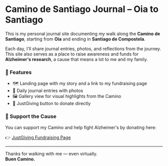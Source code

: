 # Camino de Santiago Journal – Oia to Santiago

This is my personal journal site documenting my walk along the **Camino de Santiago**, starting from **Oia** and ending in **Santiago de Compostela**.

Each day, I'll share journal entries, photos, and reflections from the journey. This site also serves as a place to raise awareness and funds for **Alzheimer's research**, a cause that means a lot to me and my family.

### 📌 Features

- 🗺️ Landing page with my story and a link to my fundraising page
- 📓 Daily journal entries with photos
- 🖼️ Gallery view for visual highlights from the Camino
- 💜 JustGiving button to donate directly

### 💸 Support the Cause

You can support my Camino and help fight Alzheimer's by donating here:

👉 [JustGiving Fundraising Page](https://www.justgiving.com/page/caminofund?utm_medium=FR&utm_source=CL&utm_campaign=015)

---

Thanks for walking with me — even virtually.  
**Buen Camino.**
